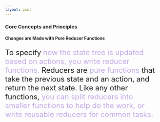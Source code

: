 ```yaml
---
layout: post
---
```


### Core Concepts and Principles

#### Changes are Made with Pure Reducer Functions

<p align="left" style="font-size:24px">To specify <span style="color: #c0a8e7">how the state tree is updated based on actions, you write reducer functions.</span> Reducers are <span style="color: #c0a8e7">pure functions</span> that take the previous state and an action, and return the next state. Like any other functions, <span style="color: #c0a8e7">you can split reducers into smaller functions to help do the work, or write reusable reducers for common tasks.</span>
</p>
